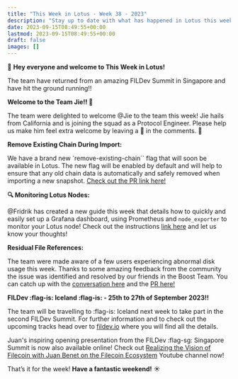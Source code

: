 ```yaml
---
title: "This Week in Lotus - Week 38 - 2023"
description: "Stay up to date with what has happened in Lotus this week"
date: 2023-09-15T08:49:55+00:00
lastmod: 2023-09-15T08:49:55+00:00
draft: false
images: []
---
```


:wave: **Hey everyone and welcome to This Week in Lotus!**

The team have returned from an amazing FILDev Summit in Singapore and have hit the ground running!!

**Welcome to the Team Jie!!  :blue_heart:**

The team were delighted to welcome @Jie to the team this week! Jie hails from California and is joining the squad as a Protocol Engineer. Please help us make him feel extra welcome by leaving a :wave: in the comments. :pray:

**Remove Existing Chain During Import:**

We have a brand new `remove-existing-chain`` flag that will soon be available in Lotus. The new flag will be enabled by default and will help to ensure that any old chain data is automatically and safely removed when importing a new snapshot. [Check out the PR link here!](https://github.com/filecoin-project/lotus/pull/11277)

**:mag: Monitoring Lotus Nodes:**

@Fridrik has created a new guide this week that details how to quickly and easily set up a Grafana dashboard, using Prometheus and `node_exporter` to monitor your Lotus node! Check out the instructions [link here](https://github.com/filecoin-project/lotus/pull/11276) and let us know your thoughts! 

**Residual File References:**

The team were made aware of a few users experiencing abnormal disk usage this week. Thanks to some amazing feedback from the community the issue was identified and resolved by our friends in the Boost Team. You can catch up with the [conversation here](https://filecoinproject.slack.com/archives/CPFTWMY7N/p1694417178294309) and the [PR here!](https://github.com/filecoin-project/boost/pull/1707)

**FILDev :flag-is: Iceland :flag-is: - 25th to 27th of September 2023!!**

The team will be travelling to :flag-is: Iceland next week to take part in the second FILDev Summit. For further information and to check out the upcoming tracks head over to [fildev.io](http://fildev.io/) where you will find all the details.

Juan's inspiring opening presentation from the FILDev :flag-sg: Singapore Summit is now also available online! Check out [Realizing the Vision of Filecoin with Juan Benet on the Filecoin Ecosystem](https://www.youtube.com/watch?v=dyHVOBy6VRQ) Youtube channel now!

That’s it for the week! **Have a fantastic weekend!** :sunny: